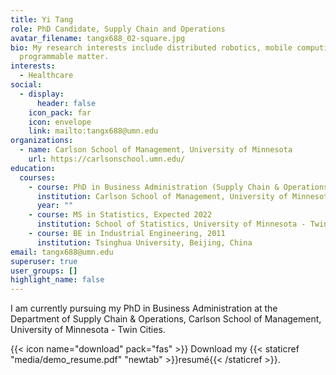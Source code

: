 ```yaml
---
title: Yi Tang
role: PhD Candidate, Supply Chain and Operations
avatar_filename: tangx688_02-square.jpg
bio: My research interests include distributed robotics, mobile computing and
  programmable matter.
interests:
  - Healthcare
social:
  - display:
      header: false
    icon_pack: far
    icon: envelope
    link: mailto:tangx688@umn.edu
organizations:
  - name: Carlson School of Management, University of Minnesota
    url: https://carlsonschool.umn.edu/
education:
  courses:
    - course: PhD in Business Administration (Supply Chain & Operations), Expected 2022
      institution: Carlson School of Management, University of Minnesota - Twin Cities
      year: ""
    - course: MS in Statistics, Expected 2022
      institution: School of Statistics, University of Minnesota - Twin Cities
    - course: BE in Industrial Engineering, 2011
      institution: Tsinghua University, Beijing, China
email: tangx688@umn.edu
superuser: true
user_groups: []
highlight_name: false
---
```

I am currently pursuing my PhD in Business Administration at the Department of Supply Chain & Operations, Carlson School of Management, University of Minnesota - Twin Cities.

{{< icon name="download" pack="fas" >}} Download my {{< staticref "media/demo_resume.pdf" "newtab" >}}resumé{{< /staticref >}}.